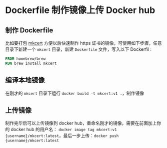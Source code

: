 # Dockerfile 制作镜像上传 Docker hub


## 制作 Dockerfile

比如要打包 [mkcert](https://github.com/FiloSottile/mkcert) 方便以后快速制作 https 证书的镜像，可使用如下步骤，任意目录下新建一个 `mkcert` 目录，新建 `Dockerfile` 文件，写入以下 Dockerfil              :

``` Dockerfile
FROM homebrew/brew
RUN brew install mkcert
```

## 编译本地镜像

在刚才的 `mkcert` 目录下运行 `docker build -t mkcert:v1 .`，制作镜像

## 上传镜像

制作完毕后可以上传镜像到 docker hub，重命名刚才的镜像，需要在前面加上你的 docker hub 的用户名： `docker image tag mkcert:v1 {username}/mkcert:latest`，最后一步上传：`docker push {username}/mkcert:latest`

